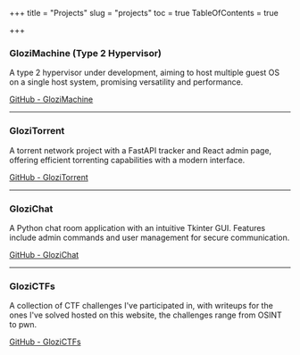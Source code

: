 +++
title = "Projects"
slug = "projects"
toc = true
TableOfContents = true


+++


### GloziMachine (Type 2 Hypervisor)

A type 2 hypervisor under development, aiming to host multiple guest OS on a single host system, promising versatility and performance.

[GitHub - GloziMachine](https://github.com/popisgod/GloziMachine)

---

### GloziTorrent

A torrent network project with a FastAPI tracker and React admin page, offering efficient torrenting capabilities with a modern interface.

[GitHub - GloziTorrent](https://github.com/popisgod/GloziTorrent)

---

### GloziChat

A Python chat room application with an intuitive Tkinter GUI. Features include admin commands and user management for secure communication.

[GitHub - GloziChat](https://github.com/popisgod/GloziChat)

---

### GloziCTFs

A collection of CTF challenges I've participated in, with writeups for the ones I've solved hosted on this website, the challenges range from OSINT to pwn.

[GitHub - GloziCTFs](https://github.com/popisgod/GloziCTFs)

